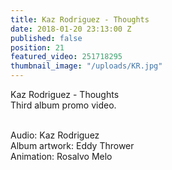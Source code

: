 ```yaml
---
title: Kaz Rodriguez - Thoughts
date: 2018-01-20 23:13:00 Z
published: false
position: 21
featured_video: 251718295
thumbnail_image: "/uploads/KR.jpg"
---
```


Kaz Rodriguez - Thoughts<br>
Third album promo video.<br>
 
<br>Audio: Kaz Rodriguez<br>
Album artwork: Eddy Thrower<br>
Animation: Rosalvo Melo<br>